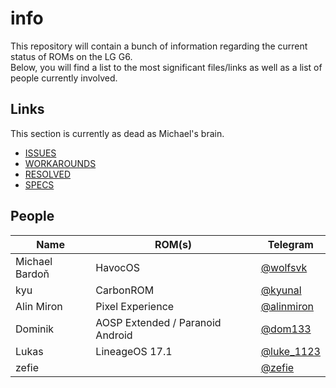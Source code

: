 # info

This repository will contain a bunch of information regarding the current status of ROMs on the LG G6.  
Below, you will find a list to the most significant files/links as well as a list of people currently involved.

## Links
This section is currently as dead as Michael's brain.  
+ [ISSUES](ISSUES.md)
+ [WORKAROUNDS](WORKAROUNDS.md)
+ [RESOLVED](RESOLVED.md)
+ [SPECS](https://www.gsmarena.com/lg_g6-8466.php)

## People
| Name			| ROM(s)			| Telegram		|
|---------------- |---------------- |---------------- |
| Michael Bardoň	| HavocOS			| [@wolfsvk](https://t.me/wolfsvk)|
| kyu				| CarbonROM		| [@kyunal](https://t.me/kyunal)|
| Alin Miron		| Pixel Experience	| [@alinmiron](https://t.me/alinmiron)|
| Dominik			| AOSP Extended / Paranoid Android  | [@dom133](https://t.me/dom133)|
| Lukas			| LineageOS 17.1  | [@luke_1123](https://t.me/luke_1123)|
| zefie				|					| [@zefie](https://t.me/zefie)|
